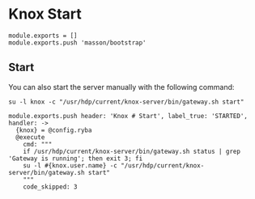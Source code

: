 
# Knox Start

    module.exports = []
    module.exports.push 'masson/bootstrap'

## Start

You can also start the server manually with the following command:

```
su -l knox -c "/usr/hdp/current/knox-server/bin/gateway.sh start"
```

    module.exports.push header: 'Knox # Start', label_true: 'STARTED', handler: ->
      {knox} = @config.ryba
      @execute
        cmd: """
        if /usr/hdp/current/knox-server/bin/gateway.sh status | grep 'Gateway is running'; then exit 3; fi
        su -l #{knox.user.name} -c "/usr/hdp/current/knox-server/bin/gateway.sh start"
        """
        code_skipped: 3

